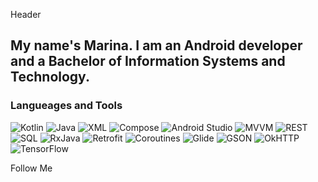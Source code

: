 Header

## My name's Marina. I am an Android developer and a Bachelor of Information Systems and Technology.

### Langueages and Tools
![Kotlin](https://img.shields.io/badge/Kotlin-8A2BE2) ![Java](https://img.shields.io/badge/Java-B3751E) ![XML](https://img.shields.io/badge/XML-FF6600) ![Compose](https://img.shields.io/badge/Compose-00D001)
![Android Studio](https://img.shields.io/badge/Android-Studio-5DFAE7) ![MVVM](https://img.shields.io/badge/MVVM-F93ABD) ![REST](https://img.shields.io/badge/REST-9376AE) ![SQL](https://img.shields.io/badge/SQL-323338)
![RxJava](https://img.shields.io/badge/RxJava-294261) ![Retrofit](https://img.shields.io/badge/Retrofit-294261) ![Coroutines](https://img.shields.io/badge/Coroutines-294261) ![Glide](https://img.shields.io/badge/Glide-294261) ![GSON](https://img.shields.io/badge/GSON-294261) ![OkHTTP](https://img.shields.io/badge/OkHTTP-294261) ![TensorFlow](https://img.shields.io/badge/TensorFlow-294261)

Follow Me
